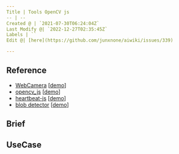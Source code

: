 ```yaml
---
Title | Tools OpenCV js
-- | --
Created @ | `2021-07-30T06:24:04Z`
Last Modify @| `2022-12-27T02:35:45Z`
Labels | ``
Edit @| [here](https://github.com/junxnone/aiwiki/issues/339)

---
```

## Reference
- [WebCamera](https://github.com/riju/WebCamera) [[demo](https://riju.github.io/WebCamera/samples/)]
- [opencv_js](https://github.com/ganwenyao/opencv_js) [[demo](https://ganwenyao.github.io/opencv_js/)]
- [heartbeat-js](https://github.com/prouast/heartbeat-js) [[demo](https://prouast.github.io/heartbeat-js/)]
- [blob detector](https://github.com/sadmanca/opencv-app) [[demo](https://openinsulin.netlify.app/)]

## Brief

## UseCase

